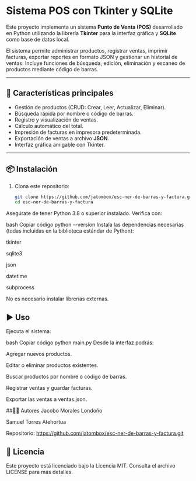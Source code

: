 # Sistema POS con Tkinter y SQLite

Este proyecto implementa un sistema **Punto de Venta (POS)** desarrollado en Python utilizando la librería **Tkinter** para la interfaz gráfica y **SQLite** como base de datos local.  

El sistema permite administrar productos, registrar ventas, imprimir facturas, exportar reportes en formato JSON y gestionar un historial de ventas. Incluye funciones de búsqueda, edición, eliminación y escaneo de productos mediante código de barras.

---

## 🚀 Características principales

- Gestión de productos (CRUD: Crear, Leer, Actualizar, Eliminar).
- Búsqueda rápida por nombre o código de barras.
- Registro y visualización de ventas.
- Cálculo automático del total.
- Impresión de facturas en impresora predeterminada.
- Exportación de ventas a archivo **JSON**.
- Interfaz gráfica amigable con Tkinter.

---

## 📦 Instalación

1. Clona este repositorio:

   ```bash
   git clone https://github.com/jatombox/esc-ner-de-barras-y-factura.git
   cd esc-ner-de-barras-y-factura
Asegúrate de tener Python 3.8 o superior instalado.
Verifica con:

bash
Copiar código
python --version
Instala las dependencias necesarias (todas incluidas en la biblioteca estándar de Python):

tkinter

sqlite3

json

datetime

subprocess

No es necesario instalar librerías externas.

## ▶️ Uso
Ejecuta el sistema:

bash
Copiar código
python main.py
Desde la interfaz podrás:

Agregar nuevos productos.

Editar o eliminar productos existentes.

Buscar productos por nombre o código de barras.

Registrar ventas y guardar facturas.

Exportar las ventas a ventas.json.

##👨‍💻 Autores
Jacobo Morales Londoño

Samuel Torres Atehortua

Repositorio: https://github.com/jatombox/esc-ner-de-barras-y-factura.git

## 📄 Licencia
Este proyecto está licenciado bajo la Licencia MIT.
Consulta el archivo LICENSE para más detalles.
